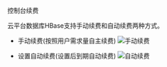 ﻿控制台续费

云平台数据库HBase支持手动续费和自动续费两种方式。

* 手动续费(按照用户需求量自主续费)
 ![手动续费](http://imgcache.tce.fsphere.cn/image/mc.qcloudimg.com/static/img/51e01a1b91a58f05ba9e749cf8073876/shoudong.png)
	
* 设置自动续费(设置后到期自动续费)
![自动续费](http://imgcache.tce.fsphere.cn/image/mc.qcloudimg.com/static/img/a8b6192c29dc7fb7b5af24f30bba6091/zidong.png)